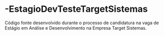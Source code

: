 # -EstagioDevTesteTargetSistemas
 Código fonte desenvolvido durante o processo de candidatura na vaga de Estágio em Análise e Desenvolvimento na Empresa Target Sistemas.
